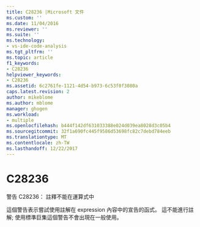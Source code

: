 ```yaml
---
title: C28236 |Microsoft 文件
ms.custom: ''
ms.date: 11/04/2016
ms.reviewer: ''
ms.suite: ''
ms.technology:
- vs-ide-code-analysis
ms.tgt_pltfrm: ''
ms.topic: article
f1_keywords:
- C28236
helpviewer_keywords:
- C28236
ms.assetid: 6c2761fe-1121-4d54-b973-6c53f0f3080a
caps.latest.revision: 2
author: mikeblome
ms.author: mblome
manager: ghogen
ms.workload:
- multiple
ms.openlocfilehash: b444f142df631033388e024d039ea8028d3c05b4
ms.sourcegitcommit: 32f1a690fc445f9586d53698fc82c7debd784eeb
ms.translationtype: MT
ms.contentlocale: zh-TW
ms.lasthandoff: 12/22/2017
---
```

# <a name="c28236"></a>C28236
警告 C28236： 註釋不能在運算式中  
  
 這個警告表示嘗試使用註解在 expression 內容中的宣告的函式。 這不能進行註解; 使用標準巨集這個警告不會出現在一般使用。